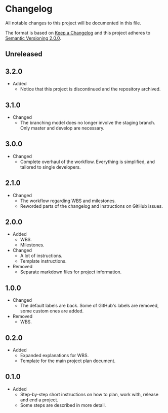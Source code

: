 # Changelog
All notable changes to this project will be documented in this file.

The format is based on [Keep a Changelog](https://keepachangelog.com/en/1.0.0/) and this project adheres to [Semantic Versioning 2.0.0](https://semver.org/).

## Unreleased

## 3.2.0

-   Added
    -   Notice that this project is discontinued and the repository archived.

## 3.1.0
* Changed
    * The branching model does no longer involve the staging branch. Only master and develop are necessary.

## 3.0.0
* Changed
    * Complete overhaul of the workflow. Everything is simplified, and tailored to single developers.

## 2.1.0
* Changed
    * The workflow regarding WBS and milestones.
    * Reworded parts of the changelog and instructions on GitHub issues.

## 2.0.0
* Added
    * WBS.
    * Milestones.
* Changed
    * A lot of instructions.
    * Template instructions.
* Removed
    * Separate markdown files for project information.

## 1.0.0
* Changed
  * The default labels are back. Some of GitHub's labels are removed, some custom ones are added.
* Removed
  * WBS.

## 0.2.0
* Added
    * Expanded explanations for WBS.
    * Template for the main project plan document.

## 0.1.0
* Added
    * Step-by-step short instructions on how to plan, work with, release and end a project.
    * Some steps are described in more detail.
